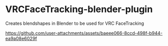 # VRCFaceTracking-blender-plugin
Creates blendshapes in Blender to be used for VRC FaceTracking

https://github.com/user-attachments/assets/baeee066-8ccd-498f-b944-ea9a08e6029f

